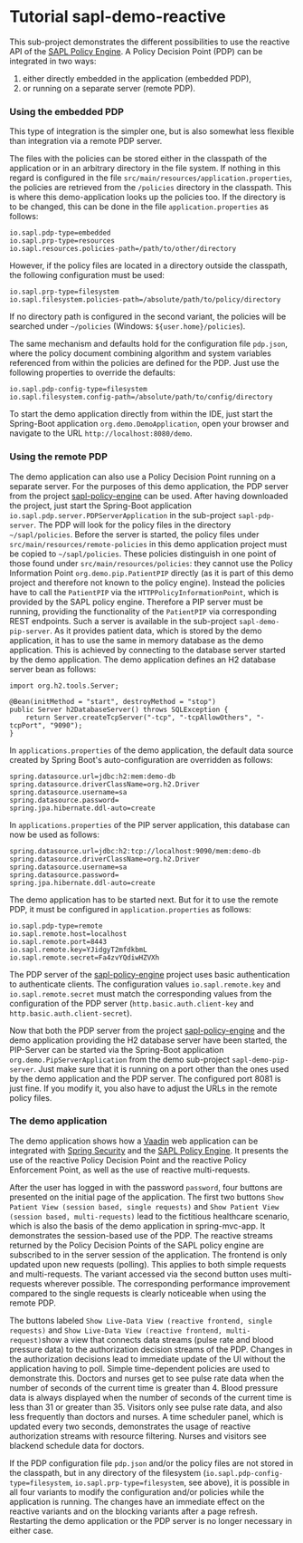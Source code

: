 # Tutorial sapl-demo-reactive

This sub-project demonstrates the different possibilities to use the reactive API of the
[SAPL Policy Engine](https://github.com/heutelbeck/sapl-policy-engine).
A Policy Decision Point (PDP) can be integrated in two ways:
1) either directly embedded in the application (embedded PDP),
2) or running on a separate server (remote PDP).

### Using the embedded PDP
This type of integration is the simpler one, but is also somewhat less flexible than integration via a remote
PDP server.

The files with the policies can be stored either in the classpath of the application or in an arbitrary directory
in the file system. If nothing in this regard is configured in the file `src/main/resources/application.properties`,
the policies are retrieved from the `/policies` directory in the classpath. This is where this demo-application looks
up the policies too. If the directory is to be changed, this can be done in the file `application.properties` as follows:
```properties
io.sapl.pdp-type=embedded
io.sapl.prp-type=resources
io.sapl.resources.policies-path=/path/to/other/directory
```
However, if the policy files are located in a directory outside the classpath, the following configuration must be used:
```properties
io.sapl.prp-type=filesystem
io.sapl.filesystem.policies-path=/absolute/path/to/policy/directory
```
If no directory path is configured in the second variant, the policies will be searched under `~/policies`
(Windows: `${user.home}/policies`).

The same mechanism and defaults hold for the configuration file `pdp.json`, where the policy document combining algorithm
and system variables referenced from within the policies are defined for the PDP. Just use the following properties to override
the defaults:
```properties
io.sapl.pdp-config-type=filesystem
io.sapl.filesystem.config-path=/absolute/path/to/config/directory
```

To start the demo application directly from within the IDE, just start the Spring-Boot application
`org.demo.DemoApplication`, open your browser and navigate to the URL `http://localhost:8080/demo`.

### Using the remote PDP
The demo application can also use a Policy Decision Point running on a separate server. For the purposes of this demo 
application, the PDP server from the project [sapl-policy-engine](https://github.com/heutelbeck/sapl-policy-engine) can be 
used. After having downloaded the project, just start the Spring-Boot application `io.sapl.pdp.server.PDPServerApplication` 
in the sub-project `sapl-pdp-server`. The PDP will look for the policy files in the directory `~/sapl/policies`. Before the 
server is started, the policy files under `src/main/resources/remote-policies` in this demo application project must be copied 
to `~/sapl/policies`. These policies distinguish in one point of those found under `src/main/resources/policies`: they cannot 
use the Policy Information Point `org.demo.pip.PatientPIP` directly (as it is part of this demo project and therefore not known 
to the policy engine). Instead the policies have to call the `PatientPIP` via the `HTTPPolicyInformationPoint`, which is provided 
by the SAPL policy engine. Therefore a PIP server must be running, providing the functionality of the `PatientPIP` via corresponding
REST endpoints. Such a server is available in the sub-project `sapl-demo-pip-server`. As it provides patient data, which is stored 
by the demo application, it has to use the same in memory database as the demo application. This is achieved by connecting to the 
database server started by the demo application. The demo application defines an H2 database server bean as follows:
```
import org.h2.tools.Server;

@Bean(initMethod = "start", destroyMethod = "stop")
public Server h2DatabaseServer() throws SQLException {
	return Server.createTcpServer("-tcp", "-tcpAllowOthers", "-tcpPort", "9090");
}
```
In `applications.properties` of the demo application, the default data source created by Spring Boot's auto-configuration
are overridden as follows:
```properties
spring.datasource.url=jdbc:h2:mem:demo-db
spring.datasource.driverClassName=org.h2.Driver
spring.datasource.username=sa
spring.datasource.password=
spring.jpa.hibernate.ddl-auto=create
```
In `applications.properties` of the PIP server application, this database can now be used as follows:
```properties
spring.datasource.url=jdbc:h2:tcp://localhost:9090/mem:demo-db
spring.datasource.driverClassName=org.h2.Driver
spring.datasource.username=sa
spring.datasource.password=
spring.jpa.hibernate.ddl-auto=create
```
The demo application has to be started next. But for it to use the remote PDP, it must be configured in `application.properties` 
as follows:
```properties
io.sapl.pdp-type=remote
io.sapl.remote.host=localhost
io.sapl.remote.port=8443
io.sapl.remote.key=YJidgyT2mfdkbmL
io.sapl.remote.secret=Fa4zvYQdiwHZVXh
```
The PDP server of the [sapl-policy-engine](https://github.com/heutelbeck/sapl-policy-engine) project uses basic authentication 
to authenticate clients. The configuration values `io.sapl.remote.key` and `io.sapl.remote.secret` must match the corresponding 
values from the configuration of the PDP server (`http.basic.auth.client-key` and `http.basic.auth.client-secret`).

Now that both the PDP server from the project [sapl-policy-engine](https://github.com/heutelbeck/sapl-policy-engine) and the demo
application providing the H2 database server have been started, the PIP-Server can be started via the Spring-Boot application 
`org.demo.PipServerApplication` from the demo sub-project `sapl-demo-pip-server`. Just make sure that it is running on a port 
other than the ones used by the demo application and the PDP server. The configured port 8081 is just fine. If you modify it, 
you also have to adjust the URLs in the remote policy files.

### The demo application
The demo application shows how a [Vaadin](https://vaadin.com/framework) web application can be integrated with
[Spring Security](https://spring.io/projects/spring-security) and the [SAPL Policy Engine](https://github.com/heutelbeck/sapl-policy-engine).
It presents the use of the reactive Policy Decision Point and the reactive Policy Enforcement Point, as well as the use of reactive
multi-requests.

After the user has logged in with the password `password`, four buttons are presented on the initial page of the application. The first
two buttons `Show Patient View (session based, single requests)` and `Show Patient View (session based, multi-requests)` lead to the 
fictitious healthcare scenario, which is also the basis of the demo application in spring-mvc-app. It demonstrates the session-based use of the 
PDP. The reactive streams returned by the Policy Decision Points of the SAPL policy engine are subscribed to in the server session of the
application. The frontend is only updated upon new requests (polling). This applies to both simple requests and multi-requests. The variant 
accessed via the second button uses multi-requests wherever possible. The corresponding performance improvement compared to the single requests 
is clearly noticeable when using the remote PDP.

The buttons labeled `Show Live-Data View (reactive frontend, single requests)` and `Show Live-Data View (reactive frontend, multi-request)`show 
a view that connects data streams (pulse rate and blood pressure data) to the authorization decision streams of the PDP. Changes in the 
authorization decisions lead to immediate update of the UI without the application having to poll. Simple time-dependent policies are used
to demonstrate this. Doctors and nurses get to see pulse rate data when the number of seconds of the current time is greater than 4.
Blood pressure data is always displayed when the number of seconds of the current time is less than 31 or greater than 35. Visitors
only see pulse rate data, and also less frequently than doctors and nurses. A time scheduler panel, which is updated every two seconds, 
demonstrates the usage of reactive authorization streams with resource filtering. Nurses and visitors see blackend schedule data for doctors.

If the PDP configuration file `pdp.json` and/or the policy files are not stored in the classpath, but in any directory of the filesystem
(`io.sapl.pdp-config-type=filesystem`, `io.sapl.prp-type=filesystem`, see above), it is possible in all four variants to modify the 
configuration and/or policies while the application is running. The changes have an immediate effect on the reactive variants and on the
blocking variants after a page refresh. Restarting the demo application or the PDP server is no longer necessary in either case.
